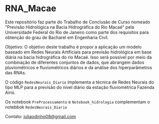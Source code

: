 # RNA_Macae
Este repositório faz parte do Trabalho de Conclusão de Curso nomeado "Previsão Hidrológica na Bacia Hidrográfica do Rio Macaé" pela Universidade Federal do Rio de Janeiro como parte dos requisitos para obtenção do grau de Bacharel em Engenharia Civil.

Objetivo: O objetivo deste trabalho é propor a aplicação um modelo baseado em Redes Neurais Artificiais para previsão hidrológica em base diária na bacia hidrográfica do rio Macaé. Isso será possível por meio da combinação de diferentes conjuntos de dados, que abrangem dados pluviométricos e fluviométricos diários e da análise dos hiperparâmetros das RNAs.

O código `RedesNeurais_Diario` implementa a técnica de Redes Neurais do tipo MLP para a previsão do nível diário da estação fluviométrica Fazenda Airis.

Os notebook `PreProcessamento` e `Notebook_hidrologia` complementam o notebbok `RedesNeurais_Diario`

Contato: juliaodinho08@gmail.com
